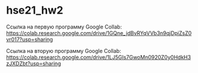 # hse21_hw2
Ссылка на первую программу Google Collab: https://colab.research.google.com/drive/1GQne_jdBvRYqVVb3n9qjDpiZsZ0vr017?usp=sharing

Ссылка на вторую программу Google Collab: https://colab.research.google.com/drive/1LJ5GIs7GwoMn0920Z0y0HdkH3zJXDZbt?usp=sharing
